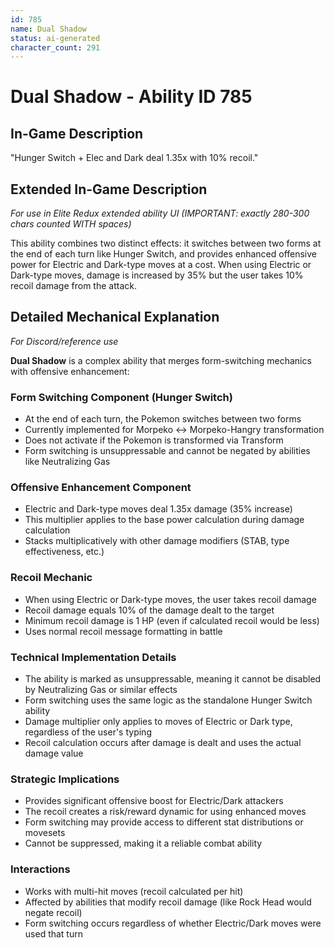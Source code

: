 ```yaml
---
id: 785
name: Dual Shadow
status: ai-generated
character_count: 291
---
```


# Dual Shadow - Ability ID 785

## In-Game Description
"Hunger Switch + Elec and Dark deal 1.35x with 10% recoil."

## Extended In-Game Description
*For use in Elite Redux extended ability UI (IMPORTANT: exactly 280-300 chars counted WITH spaces)*

This ability combines two distinct effects: it switches between two forms at the end of each turn like Hunger Switch, and provides enhanced offensive power for Electric and Dark-type moves at a cost. When using Electric or Dark-type moves, damage is increased by 35% but the user takes 10% recoil damage from the attack.

## Detailed Mechanical Explanation
*For Discord/reference use*

**Dual Shadow** is a complex ability that merges form-switching mechanics with offensive enhancement:

### Form Switching Component (Hunger Switch)
- At the end of each turn, the Pokemon switches between two forms
- Currently implemented for Morpeko ↔ Morpeko-Hangry transformation
- Does not activate if the Pokemon is transformed via Transform
- Form switching is unsuppressable and cannot be negated by abilities like Neutralizing Gas

### Offensive Enhancement Component
- Electric and Dark-type moves deal 1.35x damage (35% increase)
- This multiplier applies to the base power calculation during damage calculation
- Stacks multiplicatively with other damage modifiers (STAB, type effectiveness, etc.)

### Recoil Mechanic
- When using Electric or Dark-type moves, the user takes recoil damage
- Recoil damage equals 10% of the damage dealt to the target
- Minimum recoil damage is 1 HP (even if calculated recoil would be less)
- Uses normal recoil message formatting in battle

### Technical Implementation Details
- The ability is marked as unsuppressable, meaning it cannot be disabled by Neutralizing Gas or similar effects
- Form switching uses the same logic as the standalone Hunger Switch ability
- Damage multiplier only applies to moves of Electric or Dark type, regardless of the user's typing
- Recoil calculation occurs after damage is dealt and uses the actual damage value

### Strategic Implications
- Provides significant offensive boost for Electric/Dark attackers
- The recoil creates a risk/reward dynamic for using enhanced moves
- Form switching may provide access to different stat distributions or movesets
- Cannot be suppressed, making it a reliable combat ability

### Interactions
- Works with multi-hit moves (recoil calculated per hit)
- Affected by abilities that modify recoil damage (like Rock Head would negate recoil)
- Form switching occurs regardless of whether Electric/Dark moves were used that turn
